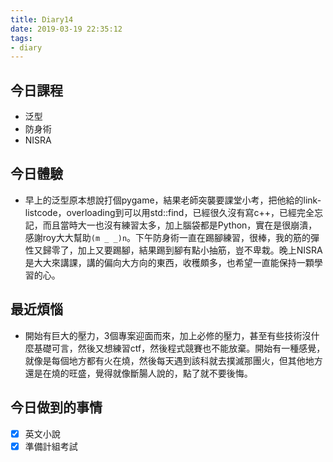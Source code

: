 ```yaml
---
title: Diary14
date: 2019-03-19 22:35:12
tags: 
- diary
---
```



## 今日課程

* 泛型
* 防身術
* NISRA

## 今日體驗

* 早上的泛型原本想說打個pygame，結果老師突襲要課堂小考，把他給的link-listcode，overloading到可以用std::find，已經很久沒有寫c++，已經完全忘記，而且當時大一也沒有練習太多，加上腦袋都是Python，實在是很崩潰，感謝roy大大幫助`(m _ _)n`。下午防身術一直在踢腳練習，很棒，我的筋的彈性又歸零了，加上又要踢腳，結果踢到腳有點小抽筋，豈不卑栽。晚上NISRA是大大來講課，講的偏向大方向的東西，收穫頗多，也希望一直能保持一顆學習的心。

## 最近煩惱

* 開始有巨大的壓力，3個專案迎面而來，加上必修的壓力，甚至有些技術沒什麼基礎可言，然後又想練習ctf，然後程式競賽也不能放棄。開始有一種感覺，就像是每個地方都有火在燒，然後每天遇到該科就去撲滅那團火，但其他地方還是在燒的旺盛，覺得就像斷腸人說的，點了就不要後悔。

## 今日做到的事情

* [x] 英文小說
* [x] 準備計組考試